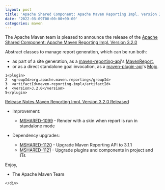 ```yaml
---
layout: post
title: 'Apache Shared Component: Apache Maven Reporting Impl. Version 3.2.0'
date: '2022-08-09T00:00:00+00:00'
categories: maven
---
```

<div class="post_body"><p>The Apache Maven team is pleased to announce the release of the
<a href="https://maven.apache.org/shared/maven-reporting-impl/">Apache Shared Component: Apache Maven Reporting Impl. Version 3.2.0</a></p>
<p>Abstract classes to manage report generation, which can be run both:</p>
<ul>
<li>as part of a site generation, as a <a href="https://maven.apache.org/shared/maven-reporting-api/">maven-reporting-api</a>'s <a href="https://maven.apache.org/shared/maven-reporting-api/apidocs/org/apache/maven/reporting/MavenReport.html">MavenReport</a>,</li>
<li>or as a direct standalone goal invocation, as a <a href="https://maven.apache.org/ref/current/maven-plugin-api/">maven-plugin-api</a>'s <a href="https://maven.apache.org/ref/current/maven-plugin-api/apidocs/org/apache/maven/plugin/Mojo.html">Mojo</a>.</li>
</ul>
<div class="highlight"><pre tabindex="0" class="chroma"><code class="language-xml" data-lang="xml"><span class="line"><span class="ln">1</span><span class="cl"><span class="nt">&lt;plugin&gt;</span>
</span></span><span class="line"><span class="ln">2</span><span class="cl">  <span class="nt">&lt;groupId&gt;</span>org.apache.maven.reporting<span class="nt">&lt;/groupId&gt;</span>
</span></span><span class="line"><span class="ln">3</span><span class="cl">  <span class="nt">&lt;artifactId&gt;</span>maven-reporting-impl<span class="nt">&lt;/artifactId&gt;</span>
</span></span><span class="line"><span class="ln">4</span><span class="cl">  <span class="nt">&lt;version&gt;</span>3.2.0<span class="nt">&lt;/version&gt;</span>
</span></span><span class="line"><span class="ln">5</span><span class="cl"><span class="nt">&lt;/plugin&gt;</span>
</span></span></code></pre></div><p><a href="https://issues.apache.org/jira/secure/ReleaseNote.jspa?projectId=12317922&amp;version=12352179">Release Notes Maven Reporting Impl. Version 3.2.0 Released</a></p>
<ul>
<li>
<p>Improvement:</p>
<ul>
<li><a href="https://issues.apache.org/jira/browse/MSHARED-1099">MSHARED-1099</a> - Render with a skin when report is run in standalone mode</li>
</ul>
</li>
<li>
<p>Dependency upgrades:</p>
<ul>
<li><a href="https://issues.apache.org/jira/browse/MSHARED-1120">MSHARED-1120</a> - Upgrade Maven Reporting API to 3.1.1</li>
<li><a href="https://issues.apache.org/jira/browse/MSHARED-1121">MSHARED-1121</a> - Upgrade plugins and components in project and ITs</li>
</ul>
</li>
</ul>
<p>Enjoy,</p>
<ul>
<li>The Apache Maven Team</li>
</ul>

    </div>
